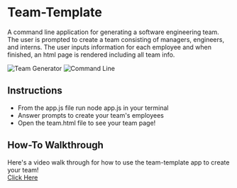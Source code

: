 # Team-Template
A command line application for generating a software engineering team. The user is prompted to create a team consisting of managers, engineers, and interns. The user inputs information for each employee and when finished, an html page is rendered including all team info.  


![Team Generator](https://jxleilani.github.io/team-template/Assets/screenshot.png)
![Command Line](https://jxleilani.github.io/team-template/Assets/screenshot2.png)

## Instructions
* From the app.js file run node app.js in your terminal
* Answer prompts to create your team's employees
* Open the team.html file to see your team page!

## How-To Walkthrough
Here's a video walk through for how to use the team-template app to create your team!  
[Click Here](https://jxleilani.github.io/team-template/Assets/How-To-Team.mp4)
